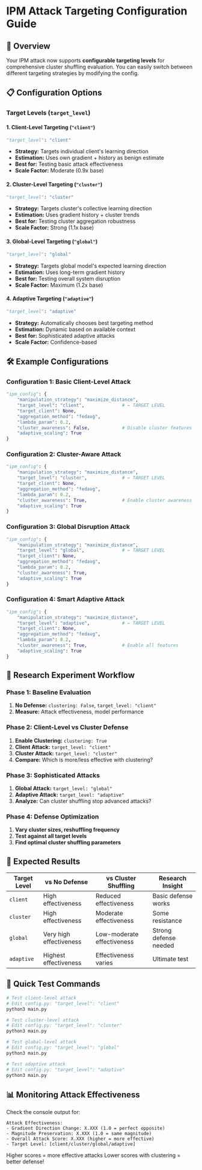 # IPM Attack Targeting Configuration Guide

## 🎯 Overview

Your IPM attack now supports **configurable targeting levels** for comprehensive cluster shuffling evaluation. You can easily switch between different targeting strategies by modifying the config.

## 📋 Configuration Options

### Target Levels (`target_level`)

#### 1. **Client-Level Targeting** (`"client"`)
```python
"target_level": "client"
```
- **Strategy:** Targets individual client's learning direction
- **Estimation:** Uses own gradient + history as benign estimate
- **Best for:** Testing basic attack effectiveness
- **Scale Factor:** Moderate (0.9x base)

#### 2. **Cluster-Level Targeting** (`"cluster"`) 
```python
"target_level": "cluster"
```
- **Strategy:** Targets cluster's collective learning direction  
- **Estimation:** Uses gradient history + cluster trends
- **Best for:** Testing cluster aggregation robustness
- **Scale Factor:** Strong (1.1x base)

#### 3. **Global-Level Targeting** (`"global"`)
```python
"target_level": "global"
```
- **Strategy:** Targets global model's expected learning direction
- **Estimation:** Uses long-term gradient history
- **Best for:** Testing overall system disruption
- **Scale Factor:** Maximum (1.2x base)

#### 4. **Adaptive Targeting** (`"adaptive"`)
```python
"target_level": "adaptive"
```
- **Strategy:** Automatically chooses best targeting method
- **Estimation:** Dynamic based on available context
- **Best for:** Sophisticated adaptive attacks
- **Scale Factor:** Confidence-based

## 🛠️ Example Configurations

### Configuration 1: Basic Client-Level Attack
```python
"ipm_config": {
    "manipulation_strategy": "maximize_distance",
    "target_level": "client",              # ← TARGET LEVEL
    "target_client": None,
    "aggregation_method": "fedavg",
    "lambda_param": 0.2,
    "cluster_awareness": False,            # Disable cluster features
    "adaptive_scaling": True
}
```

### Configuration 2: Cluster-Aware Attack  
```python
"ipm_config": {
    "manipulation_strategy": "maximize_distance", 
    "target_level": "cluster",             # ← TARGET LEVEL
    "target_client": None,
    "aggregation_method": "fedavg",
    "lambda_param": 0.2,
    "cluster_awareness": True,             # Enable cluster awareness
    "adaptive_scaling": True
}
```

### Configuration 3: Global Disruption Attack
```python
"ipm_config": {
    "manipulation_strategy": "maximize_distance",
    "target_level": "global",              # ← TARGET LEVEL  
    "target_client": None,
    "aggregation_method": "fedavg",
    "lambda_param": 0.2,
    "cluster_awareness": True,
    "adaptive_scaling": True
}
```

### Configuration 4: Smart Adaptive Attack
```python
"ipm_config": {
    "manipulation_strategy": "maximize_distance",
    "target_level": "adaptive",            # ← TARGET LEVEL
    "target_client": None,
    "aggregation_method": "fedavg", 
    "lambda_param": 0.2,
    "cluster_awareness": True,             # Enable all features
    "adaptive_scaling": True
}
```

## 🔬 Research Experiment Workflow

### Phase 1: Baseline Evaluation
1. **No Defense:** `clustering: False`, `target_level: "client"`
2. **Measure:** Attack effectiveness, model performance

### Phase 2: Client-Level vs Cluster Defense  
1. **Enable Clustering:** `clustering: True`
2. **Client Attack:** `target_level: "client"` 
3. **Cluster Attack:** `target_level: "cluster"`
4. **Compare:** Which is more/less effective with clustering?

### Phase 3: Sophisticated Attacks
1. **Global Attack:** `target_level: "global"`
2. **Adaptive Attack:** `target_level: "adaptive"`
3. **Analyze:** Can cluster shuffling stop advanced attacks?

### Phase 4: Defense Optimization
1. **Vary cluster sizes, reshuffling frequency**
2. **Test against all target levels**
3. **Find optimal cluster shuffling parameters**

## 🎯 Expected Results

| Target Level | vs No Defense | vs Cluster Shuffling | Research Insight |
|-------------|---------------|---------------------|------------------|
| `client`     | High effectiveness | Reduced effectiveness | Basic defense works |
| `cluster`    | High effectiveness | Moderate effectiveness | Some resistance |
| `global`     | Very high effectiveness | Low-moderate effectiveness | Strong defense needed |
| `adaptive`   | Highest effectiveness | Effectiveness varies | Ultimate test |

## 🚀 Quick Test Commands

```bash
# Test client-level attack
# Edit config.py: "target_level": "client" 
python3 main.py

# Test cluster-level attack  
# Edit config.py: "target_level": "cluster"
python3 main.py

# Test global-level attack
# Edit config.py: "target_level": "global" 
python3 main.py

# Test adaptive attack
# Edit config.py: "target_level": "adaptive"
python3 main.py
```

## 📊 Monitoring Attack Effectiveness

Check the console output for:
```
Attack Effectiveness:
- Gradient Direction Change: X.XXX (1.0 = perfect opposite)
- Magnitude Preservation: X.XXX (1.0 = same magnitude)  
- Overall Attack Score: X.XXX (higher = more effective)
- Target Level: [client/cluster/global/adaptive]
```

Higher scores = more effective attacks
Lower scores with clustering = better defense!